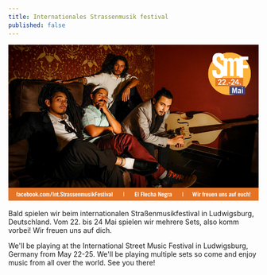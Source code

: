 ```yaml
---
title: Internationales Strassenmusik festival
published: false
---
```


[![El Flecha Negra playing at International Street Music Festival](/img/strassenmusikfestival.png)](https://facebook.com/Int.StrassenmusikFestival)

Bald spielen wir beim internationalen Straßenmusikfestival in Ludwigsburg, Deutschland. Vom 22. bis 24 Mai spielen wir mehrere Sets, also komm vorbei! Wir freuen uns auf dich.

We'll be playing at the International Street Music Festival in Ludwigsburg, Germany from May 22-25. We'll be playing multiple sets so come and enjoy music from all over the world. See you there!
